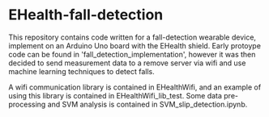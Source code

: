 # EHealth-fall-detection
This repository contains code written for a fall-detection wearable device, implement on an Arduino Uno board with the EHealth shield. Early protoype code can be found in 'fall_detection_implementation', however it was then decided to send measurement data to a remove server via wifi and use machine learning techniques to detect falls. 

A wifi communication library is contained in EHealthWifi, and an example of using this library is contained in EHealthWifi_lib_test. Some data pre-processing and SVM analysis is contained in SVM_slip_detection.ipynb.
